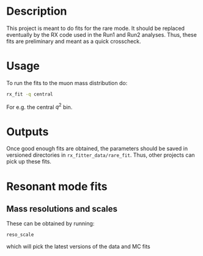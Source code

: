 # Description

This project is meant to do fits for the rare mode. It should be replaced eventually by the RX code used in the 
Run1 and Run2 analyses. Thus, these fits are preliminary and meant as a quick crosscheck.

# Usage

To run the fits to the muon mass distribution do:

```bash
rx_fit -q central
```

For e.g. the central $q^2$ bin.

# Outputs

Once good enough fits are obtained, the parameters should be saved in versioned
directories in `rx_fitter_data/rare_fit`. Thus, other projects can pick up these
fits.

# Resonant mode fits



## Mass resolutions and scales

These can be obtained by running:

```python
reso_scale
```

which will pick the latest versions of the data and MC fits
